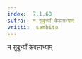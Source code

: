 ```yaml
---
index:  7.1.68
sutra:  न सुदुर्भ्यां केवलाभ्याम्
vritti:  samhita 
---
```


न सुदुर्भ्यां केवलाभ्याम्

